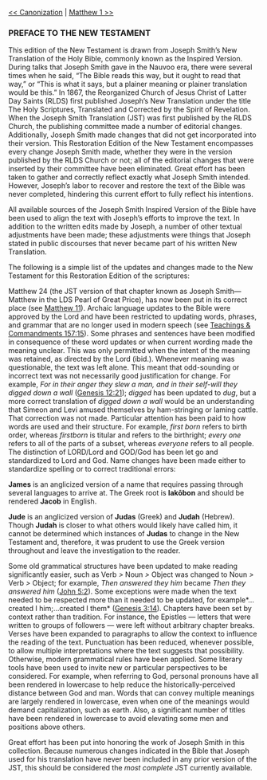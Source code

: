 [<< Canonization](../Canonization.md)  |  [Matthew 1 >>](Matthew/Matthew%201.md)

### PREFACE TO THE NEW TESTAMENT
This edition of the New Testament is drawn from Joseph Smith’s New Translation of the Holy Bible, commonly known as the Inspired Version. During talks that Joseph Smith gave in the Nauvoo era, there were several times when he said, “The Bible reads this way, but it ought to read that way,” or “This is what it says, but a plainer meaning or plainer translation would be this.” In 1867, the Reorganized Church of Jesus Christ of Latter Day Saints (RLDS) first published Joseph’s New Translation under the title The Holy Scriptures, Translated and Corrected by the Spirit of Revelation. When the Joseph Smith Translation (JST) was first published by the RLDS Church, the publishing committee made a number of editorial changes. Additionally, Joseph Smith made changes that did not get incorporated into their version. This Restoration Edition of the New Testament encompasses every change Joseph Smith made, whether they were in the version published by the RLDS Church or not; all of the editorial changes that were inserted by their committee have been eliminated. Great effort has been taken to gather and correctly reflect exactly what Joseph Smith intended. However, Joseph’s labor to recover and restore the text of the Bible was never completed, hindering this current effort to fully reflect his intentions.

All available sources of the Joseph Smith Inspired Version of the Bible have been used to align the text with Joseph’s efforts to improve the text. In addition to the written edits made by Joseph, a number of other textual adjustments have been made; these adjustments were things that Joseph stated in public discourses that never became part of his written New Translation.

The following is a simple list of the updates and changes made to the New Testament for this Restoration Edition of the scriptures:


Matthew 24 (the JST version of that chapter known as Joseph Smith—Matthew in the LDS Pearl of Great Price), has now been put in its correct place (see [Matthew 11](Matthew/Matthew%2011.md)).
Archaic language updates to the Bible were approved by the Lord and have been restricted to updating words, phrases, and grammar that are no longer used in modern speech (see [Teachings & Commandments 157:15](../../Teachings%20and%20Commandments/Sections/Section%20157.md)).
Some phrases and sentences have been modified in consequence of these word updates or when current wording made the meaning unclear. This was only permitted when the intent of the meaning was retained, as directed by the Lord (ibid.). Whenever meaning was questionable, the text was left alone. This meant that odd-sounding or incorrect text was not necessarily good justification for change. For example, *For in their anger they slew a man, and in their self-will they digged down a wall* ([Genesis 12:21](../../Old%20Covenants/Genesis/Genesis%2012.md)); *digged* has been updated to *dug*, but a more correct translation of *digged down a wall* would be an understanding that Simeon and Levi amused themselves by ham-stringing or laming cattle. That correction was not made.
Particular attention has been paid to how words are used and their structure. For example, *first born* refers to birth order, whereas *firstborn* is titular and refers to the birthright; *every one* refers to all of the parts of a subset, whereas *everyone* refers to all people.
The distinction of LORD/Lord and GOD/God has been let go and standardized to Lord and God.
Name changes have been made either to standardize spelling or to correct traditional errors:


**James** is an anglicized version of a name that requires passing through several languages to arrive at. The Greek root is **Iakōbon** and should be rendered **Jacob** in English.

**Jude** is an anglicized version of **Judas** (Greek) and **Judah** (Hebrew). Though **Judah** is closer to what others would likely have called him, it cannot be determined which instances of **Judas** to change in the New Testament and, therefore, it was prudent to use the Greek version throughout and leave the investigation to the reader.

Some old grammatical structures have been updated to make reading significantly easier, such as Verb *>* Noun *>* Object was changed to Noun *>* Verb *>* Object; for example, *Then answered they him* became *Then they answered him* ([John 5:2](John/John%205.md)). Some exceptions were made when the text needed to be respected more than it needed to be updated, for example*…created I him;…created I them* ([Genesis 3:14](../../Old%20Covenants/Genesis/Genesis%203.md)).
Chapters have been set by context rather than tradition. For instance, the Epistles — letters that were written to groups of followers — were left without arbitrary chapter breaks.
Verses have been expanded to paragraphs to allow the context to influence the reading of the text.
Punctuation has been reduced, whenever possible, to allow multiple interpretations where the text suggests that possibility. Otherwise, modern grammatical rules have been applied.
Some literary tools have been used to invite new or particular perspectives to be considered. For example, when referring to God, personal pronouns have all been rendered in lowercase to help reduce the historically-perceived distance between God and man. Words that can convey multiple meanings are largely rendered in lowercase, even when one of the meanings would demand capitalization, such as earth. Also, a significant number of titles have been rendered in lowercase to avoid elevating some men and positions above others.

Great effort has been put into honoring the work of Joseph Smith in this collection. Because numerous changes indicated in the Bible that Joseph used for his translation have never been included in any prior version of the JST, this should be considered the *most complete* JST currently available.